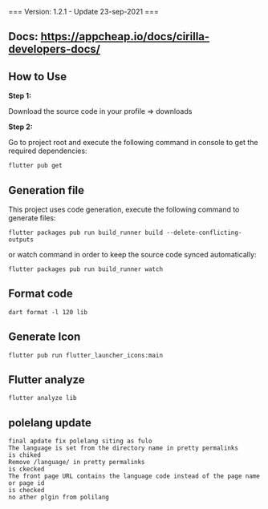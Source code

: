 === Version: 1.2.1 - Update 23-sep-2021 ===

## Docs: https://appcheap.io/docs/cirilla-developers-docs/

## How to Use

**Step 1:**

Download the source code in your profile => downloads

**Step 2:**

Go to project root and execute the following command in console to get the required dependencies: 

```
flutter pub get 
```

## Generation file

This project uses code generation, execute the following command to generate files:

```
flutter packages pub run build_runner build --delete-conflicting-outputs
```

or watch command in order to keep the source code synced automatically:

```
flutter packages pub run build_runner watch
```

## Format code

```
dart format -l 120 lib
```

## Generate Icon
```
flutter pub run flutter_launcher_icons:main
```

## Flutter analyze
```
flutter analyze lib
```

## polelang update
```
final apdate fix polelang siting as fulo
The language is set from the directory name in pretty permalinks
is chiked
Remove /language/ in pretty permalinks
is ckecked
The front page URL contains the language code instead of the page name or page id
is checked
no ather plgin from polilang
 ```